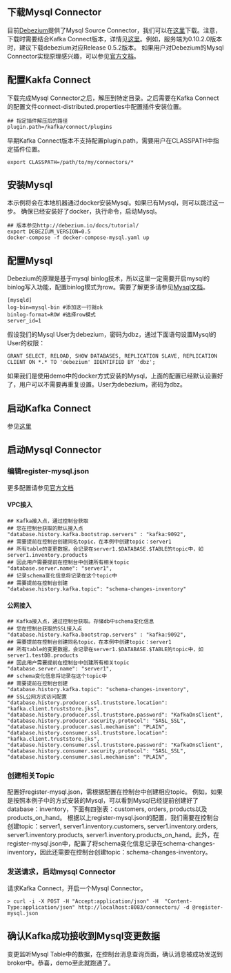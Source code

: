 ## 下载Mysql Connector
目前[Debezium](https://debezium.io)提供了Mysql Source Connector，我们可以在[这里](https://repo1.maven.org/maven2/io/debezium/debezium-connector-mysql/)下载。注意，下载时需要结合Kafka Connect版本，详情见[这里](https://debezium.io/docs/releases/)。例如，服务端为0.10.2.0版本时，建议下载debezium对应Release 0.5.2版本。
如果用户对Debezium的Mysql Connector实现原理感兴趣，可以参见[官方文档](https://debezium.io/docs/connectors/mysql/)。

## 配置Kakfa Connect

下载完成Mysql Connector之后，解压到特定目录。之后需要在Kafka Connect的配置文件connect-distributed.properties中配置插件安装位置。
```
## 指定插件解压后的路径
plugin.path=/kafka/connect/plugins
```
早期Kafka Connect版本不支持配置plugin.path，需要用户在CLASSPATH中指定插件位置。
```
export CLASSPATH=/path/to/my/connectors/*
```

## 安装Mysql

本示例将会在本地机器通过docker安装Mysql。如果已有Mysql，则可以跳过这一步。
确保已经安装好了docker，执行命令，启动Mysql。
```shell
## 版本参见http://debezium.io/docs/tutorial/
export DEBEZIUM_VERSION=0.5
docker-compose -f docker-compose-mysql.yaml up
```

## 配置Mysql

Debezium的原理是基于mysql binlog技术，所以这里一定需要开启mysql的binlog写入功能，配置binlog模式为row。需要了解更多请参见[Mysql文档](http://dev.mysql.com/doc/refman/5.7/en/replication-options.html)。
```
[mysqld]
log-bin=mysql-bin #添加这一行就ok
binlog-format=ROW #选择row模式
server_id=1 
```

假设我们的Mysql User为debezium，密码为dbz，通过下面语句设置Mysql的User的权限：

```
GRANT SELECT, RELOAD, SHOW DATABASES, REPLICATION SLAVE, REPLICATION CLIENT ON *.* TO 'debezium' IDENTIFIED BY 'dbz';
```

如果我们是使用demo中的docker方式安装的Mysql，上面的配置已经默认设置好了，用户可以不需要再重复设置。User为debezium，密码为dbz。

## 启动Kafka Connect
参见[这里](../README.md)

## 启动Mysql Connector

### 编辑register-mysql.json
更多配置请参见[官方文档](https://debezium.io/docs/connectors/mysql/#connector-properties)

#### VPC接入
```
## Kafka接入点，通过控制台获取
## 您在控制台获取的默认接入点
"database.history.kafka.bootstrap.servers" : "kafka:9092",
## 需要提前在控制台创建同名topic，在本例中创建topic：server1
## 所有table的变更数据，会记录在server1.$DATABASE.$TABLE的topic中，如server1.inventory.products
## 因此用户需要提前在控制台中创建所有相关topic
"database.server.name": "server1",
## 记录schema变化信息将记录在这个topic中
## 需要提前在控制台创建
"database.history.kafka.topic": "schema-changes-inventory"
```

#### 公网接入
```
## Kafka接入点，通过控制台获取。存储db中schema变化信息
## 您在控制台获取的SSL接入点
"database.history.kafka.bootstrap.servers" : "kafka:9092",
## 需要提前在控制台创建同名topic，在本例中创建topic：server1
## 所有table的变更数据，会记录在server1.$DATABASE.$TABLE的topic中，如server1.testDB.products
## 因此用户需要提前在控制台中创建所有相关topic
"database.server.name": "server1",
## schema变化信息将记录在这个topic中
## 需要提前在控制台创建
"database.history.kafka.topic": "schema-changes-inventory",
## SSL公网方式访问配置
"database.history.producer.ssl.truststore.location": "kafka.client.truststore.jks",
"database.history.producer.ssl.truststore.password": "KafkaOnsClient",
"database.history.producer.security.protocol": "SASL_SSL",
"database.history.producer.sasl.mechanism": "PLAIN",
"database.history.consumer.ssl.truststore.location": "kafka.client.truststore.jks",
"database.history.consumer.ssl.truststore.password": "KafkaOnsClient",
"database.history.consumer.security.protocol": "SASL_SSL",
"database.history.consumer.sasl.mechanism": "PLAIN",
```

### 创建相关Topic
配置好register-mysql.json，需根据配置在控制台中创建相应topic。
例如，如果是按照本例子中的方式安装的Mysql，可以看到Mysql已经提前创建好了database：inventory，下面有四张表：customers, orders, products以及products_on_hand。
根据以上register-mysql.json的配置，我们需要在控制台创建topic：server1, server1.inventory.customers, server1.inventory.orders, server1.inventory.products, server1.inventory.products_on_hand。此外，在register-mysql.json中，配置了将schema变化信息记录在schema-changes-inventory，因此还需要在控制台创建topic：schema-changes-inventory。

### 发送请求，启动mysql Connector
请求Kafka Connect，开启一个Mysql Connector。
```shell
> curl -i -X POST -H "Accept:application/json" -H  "Content-Type:application/json" http://localhost:8083/connectors/ -d @register-mysql.json
```

## 确认Kafka成功接收到Mysql变更数据

变更监听Mysql Table中的数据，在控制台消息查询页面，确认消息被成功发送到broker中。恭喜，demo至此就跑通了。



